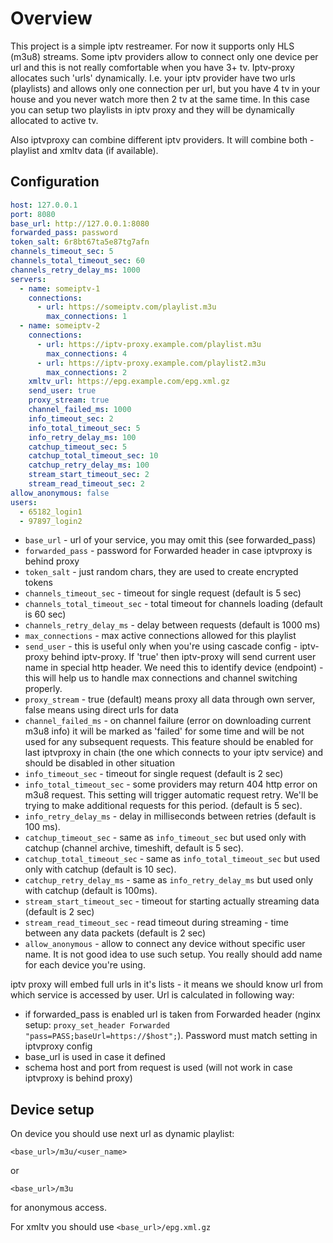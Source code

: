 # Overview

This project is a simple iptv restreamer. For now it supports only HLS (m3u8) streams.
Some iptv providers allow to connect only one device per url and this is not really
comfortable when you have 3+ tv. Iptv-proxy allocates such 'urls' dynamically. I.e. your
iptv provider have two urls (playlists) and allows only one connection per url, but
you have 4 tv in your house and you never watch more then 2 tv at the same time.
In this case you can setup two playlists in iptv proxy and they will be dynamically
allocated to active tv.

Also iptvproxy can combine different iptv providers. It will combine both - playlist and xmltv data (if available).

## Configuration

```yaml
host: 127.0.0.1
port: 8080
base_url: http://127.0.0.1:8080
forwarded_pass: password
token_salt: 6r8bt67ta5e87tg7afn
channels_timeout_sec: 5
channels_total_timeout_sec: 60
channels_retry_delay_ms: 1000
servers:
  - name: someiptv-1
    connections:
      - url: https://someiptv.com/playlist.m3u
        max_connections: 1
  - name: someiptv-2
    connections:
      - url: https://iptv-proxy.example.com/playlist.m3u
        max_connections: 4
      - url: https://iptv-proxy.example.com/playlist2.m3u
        max_connections: 2
    xmltv_url: https://epg.example.com/epg.xml.gz
    send_user: true
    proxy_stream: true
    channel_failed_ms: 1000
    info_timeout_sec: 2
    info_total_timeout_sec: 5
    info_retry_delay_ms: 100
    catchup_timeout_sec: 5
    catchup_total_timeout_sec: 10
    catchup_retry_delay_ms: 100
    stream_start_timeout_sec: 2
    stream_read_timeout_sec: 2
allow_anonymous: false
users:
  - 65182_login1
  - 97897_login2
```

* `base_url` - url of your service, you may omit this (see forwarded_pass)
* `forwarded_pass` - password for Forwarded header in case iptvproxy is behind proxy
* `token_salt` - just random chars, they are used to create encrypted tokens
* `channels_timeout_sec` - timeout for single request (default is 5 sec) 
* `channels_total_timeout_sec` - total timeout for channels loading (default is 60 sec)
* `channels_retry_delay_ms` - delay between requests (default is 1000 ms)
* `max_connections` - max active connections allowed for this playlist
* `send_user` - this is useful only when you're using cascade config - iptv-proxy behind iptv-proxy.
If 'true' then iptv-proxy will send current user name in special http header.
We need this to identify device (endpoint) - this will help us to handle max connections and
channel switching properly.
* `proxy_stream` - true (default) means proxy all data through own server,
false means using direct urls for data
* `channel_failed_ms` - on channel failure (error on downloading current m3u8 info)
it will be marked as 'failed' for some time and will be not used for any subsequent requests.
This feature should be enabled for last iptvproxy in chain (the one which connects to your iptv service)
and should be disabled in other situation
* `info_timeout_sec` - timeout for single request (default is 2 sec)
* `info_total_timeout_sec` - some providers may return 404 http error on m3u8 request. This setting
will trigger automatic request retry. We'll be trying to make additional requests for this period. (default is 5 sec).
* `info_retry_delay_ms` - delay in milliseconds between retries (default is 100 ms).
* `catchup_timeout_sec` - same as `info_timeout_sec` but used only with catchup (channel archive, timeshift, default is 5 sec).
* `catchup_total_timeout_sec` - same as `info_total_timeout_sec` but used only with catchup (default is 10 sec).
* `catchup_retry_delay_ms` - same as `info_retry_delay_ms` but used only with catchup (default is 100ms).
* `stream_start_timeout_sec` - timeout for starting actually streaming data (default is 2 sec)
* `stream_read_timeout_sec` - read timeout during streaming - time between any data packets (default is 2 sec) 
* `allow_anonymous` - allow to connect any device without specific user name.
It is not good idea to use such setup. You really should add name for each device you're using.

iptv proxy will embed full urls in it's lists - it means we should know url from which service is accessed by user.
Url is calculated in following way:
* if forwarded_pass is enabled url is taken from Forwarded header
(nginx setup: `proxy_set_header Forwarded "pass=PASS;baseUrl=https://$host";`).
Password must match setting in iptvproxy config
* base_url is used in case it defined
* schema host and port from request is used (will not work in case iptvproxy is behind proxy)

## Device setup

On device you should use next url as dynamic playlist:

`<base_url>/m3u/<user_name>`

or

`<base_url>/m3u`

for anonymous access.

For xmltv you should use `<base_url>/epg.xml.gz`
